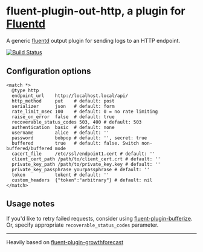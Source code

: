 # fluent-plugin-out-http, a plugin for [Fluentd](http://fluentd.org)

A generic [fluentd][1] output plugin for sending logs to an HTTP endpoint.

[![Build Status](https://travis-ci.org/fluent-plugins-nursery/fluent-plugin-out-http.svg?branch=master)](https://travis-ci.org/fluent-plugins-nursery/fluent-plugin-out-http)

## Configuration options

    <match *>
      @type http
      endpoint_url    http://localhost.local/api/
      http_method     put    # default: post
      serializer      json   # default: form
      rate_limit_msec 100    # default: 0 = no rate limiting
      raise_on_error  false  # default: true
      recoverable_status_codes 503, 400 # default: 503
      authentication  basic  # default: none
      username        alice  # default: ''
      password        bobpop # default: '', secret: true
      buffered        true   # default: false. Switch non-buffered/buffered mode
      cacert_file     /etc/ssl/endpoint1.cert # default: ''
      client_cert_path /path/to/client_cert.crt # default: ''
      private_key_path /path/to/private_key.key # default: ''
      private_key_passphrase yourpassphrase # default: ''
      token           tokent # default: ''
      custom_headers  {"token":"arbitrary"} # default: nil
    </match>

## Usage notes

If you'd like to retry failed requests, consider using [fluent-plugin-bufferize][3].
Or, specify appropriate `recoverable_status_codes` parameter.

----

Heavily based on [fluent-plugin-growthforecast][2]

  [1]: http://fluentd.org/
  [2]: https://github.com/tagomoris/fluent-plugin-growthforecast
  [3]: https://github.com/sabottenda/fluent-plugin-bufferize
